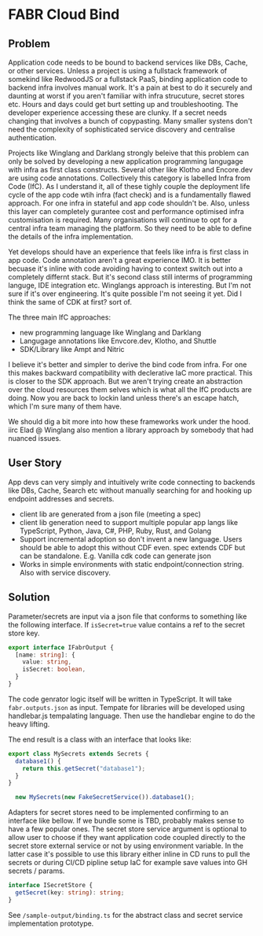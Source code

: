 # FABR Cloud Bind

## Problem

Application code needs to be bound to backend services like DBs, Cache, or other services. Unless a project is using a fullstack framework of somekind like RedwoodJS or a fullstack PaaS, binding application code to backend infra involves manual work. It's a pain at best to do it securely and daunting at worst if you aren't familiar with infra strucuture, secret stores etc. Hours and days could get burt setting up and troubleshooting. The developer experience accessing these are clunky. If a secret needs changing that involves a bunch of copypasting. Many smaller systens don't need the complexity of sophisticated service discovery and centralise authentication.

Projects like Winglang and Darklang strongly beleive that this problem can only be solved by developing a new application programming langugage with infra as first class constructs. Several other like Klotho and Encore.dev are using code annotations. Collectively this category is labelled Infra from Code (IfC). As I understand it, all of these tighly couple the deployment life cycle of the app code wtih infra (fact check) and is a fundamentally flawed approach. For one infra in stateful and app code shouldn't be. Also, unless this layer can completely gurantee cost and performance optimised infra customisation is required. Many organisations will continue to opt for a central infra team managing the platform. So they need to be able to define the details of the infra implementation.

Yet develops should have an experience that feels like infra is first class in app code. Code annotation aren't a great experience IMO. It is better becuase it's inline with code avoiding having to context switch out into a completely differnt stack. But it's second class still interms of programming languge, IDE integration etc. Winglangs approach is interesting. But I'm not sure if it's over engineering. It's quite possible I'm not seeing it yet. Did I think the same of CDK at first? sort of.

The three main IfC approaches:

- new programming language like Winglang and Darklang
- Langugage annotations like Envcore.dev, Klotho, and Shuttle
- SDK/Library like Ampt and Nitric

I believe it's better and simpler to derive the bind code from infra. For one this makes backward compatibility with declerative IaC more practical. This is closer to the SDK approach. But we aren't trying create an abstraction over the cloud resources them selves which is what all the IfC products are doing. Now you are back to lockin land unless there's an escape hatch, which I'm sure many of them have.

We should dig a bit more into how these frameworks work under the hood. iirc Elad @ Winglang also mention a library approach by somebody that had nuanced issues.

## User Story

App devs can very simply and intuitively write code connecting to backends like DBs, Cache, Search etc without manually searching for and hooking up endpoint addresses and secrets.

- client lib are generated from a json file (meeting a spec)
- client lib generation need to support multiple popular app langs like TypeScript, Python, Java, C#, PHP, Ruby, Rust, and Golang
- Support incremental adoption so don't invent a new language. Users should be able to adopt this without CDF even. spec extends CDF but can be standalone. E.g. Vanilla cdk code can generate json
- Works in simple environments with static endpoint/connection string. Also with service discovery.

## Solution

Parameter/secrets are input via a json file that conforms to something like the following interface. If `isSecret=true` value contains a ref to the secret store key.

```typescript
export interface IFabrOutput {
  [name: string]: {
    value: string,
    isSecret: boolean,
  }
}
```

The code genrator logic itself will be written in TypeScript. It will take `fabr.outputs.json` as input. Tempate for libraries will be developed using handlebar.js tempalating language. Then use the handlebar engine to do the heavy lifting.

The end result is a class with an interface that looks like:

```typescript
export class MySecrets extends Secrets {
  database1() {
    return this.getSecret("database1");
  }
}
```

```typescript
  new MySecrets(new FakeSecretService()).database1();
```

Adapters for secret stores need to be implemented confirming to an interface like bellow. If we bundle some is TBD, probably makes sense to have a few popular ones. The secret store service argument is optional to allow user to choose if they want application code coupled directly to the secret store external service or not by using environment variable. In the latter case it's possible to use this library either inline in CD runs to pull the secrets or during CI/CD pipline setup IaC for example save values into GH secrets / params.

```typescript
interface ISecretStore {
  getSecret(key: string): string;
}
```

See `/sample-output/binding.ts` for the abstract class and secret service implementation prototype.